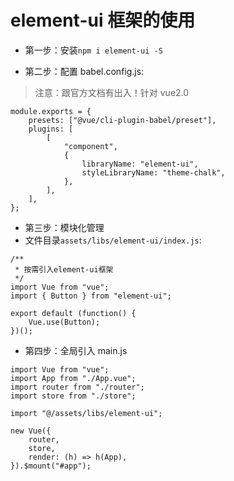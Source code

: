 # element-ui 框架的使用

-   第一步：安装`npm i element-ui -S`

-   第二步：配置 babel.config.js:

> 注意：跟官方文档有出入！针对 vue2.0

```
module.exports = {
    presets: ["@vue/cli-plugin-babel/preset"],
    plugins: [
        [
            "component",
            {
                libraryName: "element-ui",
                styleLibraryName: "theme-chalk",
            },
        ],
    ],
};

```

-   第三步：模块化管理
-   文件目录`assets/libs/element-ui/index.js`:

```
/**
 * 按需引入element-ui框架
 */
import Vue from "vue";
import { Button } from "element-ui";

export default (function() {
    Vue.use(Button);
})();

```

-   第四步：全局引入 main.js

```
import Vue from "vue";
import App from "./App.vue";
import router from "./router";
import store from "./store";

import "@/assets/libs/element-ui";

new Vue({
    router,
    store,
    render: (h) => h(App),
}).$mount("#app");

```
